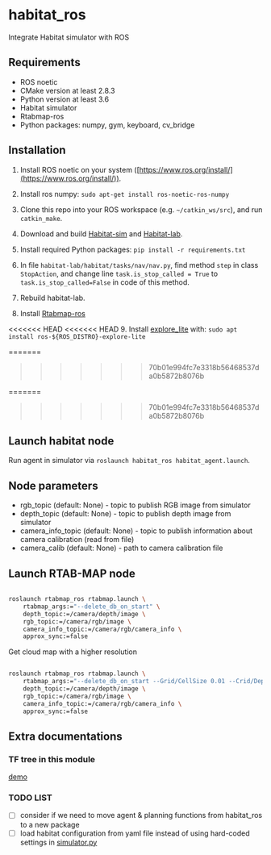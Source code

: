 # habitat_ros

Integrate Habitat simulator with ROS

## Requirements

- ROS noetic
- CMake version at least 2.8.3
- Python version at least 3.6
- Habitat simulator
- Rtabmap-ros
- Python packages: numpy, gym, keyboard, cv_bridge

## Installation

1. Install ROS noetic on your system ([https://www.ros.org/install/](https://www.ros.org/install/)).

2. Install ros numpy: `sudo apt-get install ros-noetic-ros-numpy`

3. Clone this repo into your ROS workspace (e.g. `~/catkin_ws/src`), and run `catkin_make`.

4. Download and build [Habitat-sim](https://github.com/facebookresearch/habitat-sim) and [Habitat-lab](https://github.com/facebookresearch/habitat-lab).

5. Install required Python packages: `pip install -r requirements.txt`

6. In file `habitat-lab/habitat/tasks/nav/nav.py`, find method `step` in class `StopAction`, and change line `task.is_stop_called = True` to `task.is_stop_called=False` in code of this method.

7. Rebuild habitat-lab.

8. Install [Rtabmap-ros](https://github.com/introlab/rtabmap_ros)

<<<<<<< HEAD
<<<<<<< HEAD 9. Install [explore_lite](http://wiki.ros.org/explore_lite) with: `sudo apt install ros-${ROS_DISTRO}-explore-lite`

=======

> > > > > > > 70b01e994fc7e3318b56468537da0b5872b8076b

=======

> > > > > > > 70b01e994fc7e3318b56468537da0b5872b8076b

## Launch habitat node

Run agent in simulator via `roslaunch habitat_ros habitat_agent.launch`.

## Node parameters

- rgb_topic (default: None) - topic to publish RGB image from simulator
- depth_topic (default: None) - topic to publish depth image from simulator
- camera_info_topic (default: None) - topic to publish information about camera calibration (read from file)
- camera_calib (default: None) - path to camera calibration file

## Launch RTAB-MAP node

```bash

roslaunch rtabmap_ros rtabmap.launch \
    rtabmap_args:="--delete_db_on_start" \
    depth_topic:=/camera/depth/image \
    rgb_topic:=/camera/rgb/image \
    camera_info_topic:=/camera/rgb/camera_info \
    approx_sync:=false

```

Get cloud map with a higher resolution

```bash

roslaunch rtabmap_ros rtabmap.launch \
    rtabmap_args:="--delete_db_on_start --Grid/CellSize 0.01 --Crid/DepthDecimation 1" \
    depth_topic:=/camera/depth/image \
    rgb_topic:=/camera/rgb/image \
    camera_info_topic:=/camera/rgb/camera_info \
    approx_sync:=false

```

## Extra documentations

### TF tree in this module

[demo](./img/tf_tree.png)

### TODO LIST

- [ ] consider if we need to move agent & planning functions from habitat_ros to a new package
- [ ] load habitat configuration from yaml file instead of using hard-coded settings in [simulator.py](habitat/scripts/simulator.py)
